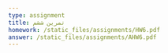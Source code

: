 ```yaml
---
type: assignment
title: تمرین ششم
homework: /static_files/assignments/HW6.pdf
answer: /static_files/assignments/AHW6.pdf
---
```

